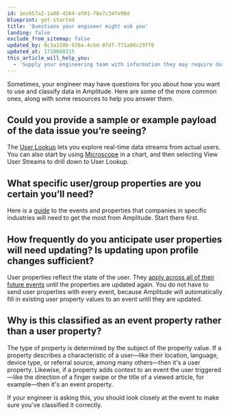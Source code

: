 ```yaml
---
id: 1ec657a2-1a00-4264-af01-78e7c34fe98d
blueprint: get-started
title: 'Questions your engineer might ask you'
landing: false
exclude_from_sitemap: false
updated_by: 0c3a318b-936a-4cbd-8fdf-771a90c297f0
updated_at: 1718660315
this_article_will_help_you:
  - 'Supply your engineering team with information they may require during the instrumentation and implementation process '
---
```

Sometimes, your engineer may have questions for you about how you want to use and classify data in Amplitude. Here are some of the more common ones, along with some resources to help you answer them.

## Could you provide a sample or example payload of the data issue you’re seeing?

The [User Lookup](/docs/analytics/user-data-lookup) lets you explore real-time data streams from actual users. You can also start by using [Microscope](/docs/analytics/microscope) in a chart, and then selecting View User Streams to drill down to User Lookup.

## What specific user/group properties are you certain you’ll need?
Here is a [guide](/docs/get-started/select-events) to the events and properties that companies in specific industries will need to get the most from Amplitude. Start there first.

## How frequently do you anticipate user properties will need updating? Is updating upon profile changes sufficient?

User properties reflect the state of the user. They [apply across all of their future events](/docs/data/user-properties-and-events) until the properties are updated again. You do not have to send user properties with every event, because Amplitude will automatically fill in existing user property values to an event until they are updated.


## Why is this classified as an event property rather than a user property?

The type of property is determined by the subject of the property value. If a property describes a characteristic of a user—like their location, language, device type, or referral source, among many others—then it's a user property. Likewise, if a property adds context to an event the user triggered—like the direction of a finger swipe or the title of a viewed article, for example—then it's an event property.

If your engineer is asking this, you should look closely at the event to make sure you've classified it correctly.